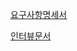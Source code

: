 [요구사항명세서][googlelink]

[googlelink]: https://docs.google.com/document/d/1JTnrDj6HTnXNid5o99Op5y5KTId5fCa8yyp8gBG9jkw/edit?usp=sharing "Go google"

[인터뷰문서][googlelink]

[googlelink]: https://docs.google.com/document/d/141I1xgxJefbf6XGRqIOfg3o4Bw0-eGMZ55cVNmkT_Oc/edit?usp=sharing "Go google"
